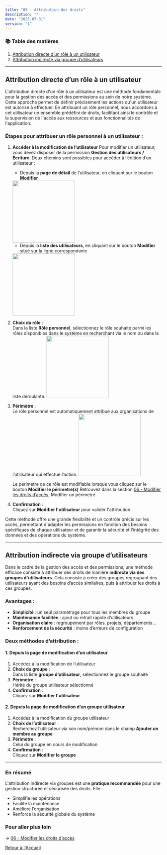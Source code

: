 ```yaml
---
title: "05 - Attribution des droits"
description: ""
date: "2025-07-31"
version: "1"
---
```

### 📚 Table des matières
1. [Attribution directe d’un rôle à un utilisateur](#attribution-directe-dun-rôle-à-un-utilisateur)  
2. [Attribution indirecte via groupe d’utilisateurs](#attribution-indirecte-via-groupe-dutilisateurs)

---

## Attribution directe d’un rôle à un utilisateur

L'attribution directe d'un rôle à un utilisateur est une méthode fondamentale pour la gestion des accès et des permissions au sein de notre système. Cette approche permet de définir précisément les actions qu'un utilisateur est autorisé à effectuer. En attribuant un rôle personnel, nous accordons à cet utilisateur un ensemble prédéfini de droits, facilitant ainsi le contrôle et la supervision de l'accès aux ressources et aux fonctionnalités de l'application.

### Étapes pour attribuer un rôle personnel à un utilisateur :

1. **Accéder à la modification de l’utilisateur**
   Pour modifier un utilisateur, vous devez disposer de la permission **Gestion des utilisateurs / Écriture**. Deux chemins sont possibles pour accéder à l’édition d’un utilisateur :
   - Depuis la **page de détail** de l’utilisateur, en cliquant sur le bouton **Modifier**
   <img src="https://papaours.s3.fr-par.scw.cloud/documentations/tutoriel/gestion-des-droits/utilisateur/modifier-utilisateur-depuis-detail.png" height="200" />

   - Depuis la **liste des utilisateurs**, en cliquant sur le bouton **Modifier** situé sur la ligne correspondante
   <img src="https://papaours.s3.fr-par.scw.cloud/documentations/tutoriel/gestion-des-droits/utilisateur/modifier-utilisateur-depuis-liste.png" height="200" />

2. **Choix du rôle** :  
   Dans la liste **Rôle personnel**, sélectionnez le rôle souhaité parmi les rôles disponibles dans le système en recherchant via le nom ou dans la liste déroulante.
   <img src="https://papaours.s3.fr-par.scw.cloud/documentations/tutoriel/gestion-des-droits/utilisateur/attribuer-role-personnel.png" height="200" />
   
3. **Périmètre** :  
   Le rôle personnel est automatiquement attribué aux organisations de l’utilisateur qui effectue l’action.
   <img src="https://papaours.s3.fr-par.scw.cloud/documentations/tutoriel/gestion-des-droits/utilisateur/role-personnel-attribue.png" height="200" />
   
   Le périmetre de ce rôle est modifiable lorsque vous cliquez sur le bouton **Modifier le périmetre(x)**
   Retrouvez dans la section [06 - Modifier les droits d’accès](06-modifier-les-droits-dacces), Modifier un périmetre

4. **Confirmation** :  
   Cliquez sur **Modifier l'utilisateur** pour valider l'attribution.

Cette méthode offre une grande flexibilité et un contrôle précis sur les accès, permettant d'adapter les permissions en fonction des besoins spécifiques de chaque utilisateur et de garantir la sécurité et l'intégrité des données et des opérations du système.

---

## Attribution indirecte via groupe d’utilisateurs

Dans le cadre de la gestion des accès et des permissions, une méthode efficace consiste à attribuer des droits de manière **indirecte via des groupes d'utilisateurs**. Cela consiste à créer des groupes regroupant des utilisateurs ayant des besoins d’accès similaires, puis à attribuer les droits à ces groupes.

### Avantages :

- **Simplicité** : un seul paramétrage pour tous les membres du groupe
- **Maintenance facilitée** : ajout ou retrait rapide d’utilisateurs
- **Organisation claire** : regroupement par rôles, projets, départements…
- **Renforcement de la sécurité** : moins d’erreurs de configuration

### Deux méthodes d’attribution :

#### 1. Depuis la page de modification d’un utilisateur

1. Accédez à la modification de l’utilisateur
2. **Choix du groupe** :  
   Dans la liste **groupe d’utilisateur**, sélectionnez le groupe souhaité
3. **Périmètre** :  
   Hérité du groupe utilisateur sélectionné
4. **Confirmation** :  
   Cliquez sur **Modifier l'utilisateur**

#### 2. Depuis la page de modification d’un groupe utilisateur

1. Accédez à la modification du groupe utilisateur
2. **Choix de l’utilisateur** :  
   Recherchez l’utilisateur via son nom/prénom dans le champ **Ajouter un membre au groupe**
3. **Périmètre** :  
   Celui du groupe en cours de modification
4. **Confirmation** :  
   Cliquez sur **Modifier le groupe**

---

### En résumé

L'attribution indirecte via groupes est une **pratique recommandée** pour une gestion structurée et sécurisée des droits. Elle :

- Simplifie les opérations
- Facilite la maintenance
- Améliore l’organisation
- Renforce la sécurité globale du système

### Pour aller plus loin
-> [06 - Modifier les droits d’accès](06-modifier-les-droits-dacces)
   
[Retour à l'Accueil](../accueil)
